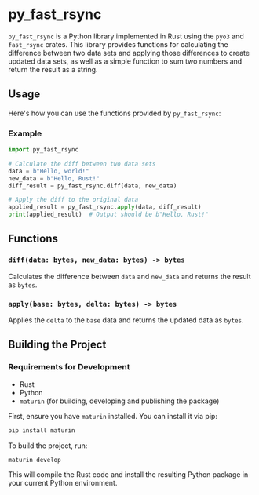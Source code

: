 # py_fast_rsync

```py_fast_rsync``` is a Python library implemented in Rust using the ```pyo3``` and ```fast_rsync``` crates. This library provides functions for calculating the difference between two data sets and applying those differences to create updated data sets, as well as a simple function to sum two numbers and return the result as a string.

## Usage

Here's how you can use the functions provided by ```py_fast_rsync```:

### Example

```python
import py_fast_rsync

# Calculate the diff between two data sets
data = b"Hello, world!"
new_data = b"Hello, Rust!"
diff_result = py_fast_rsync.diff(data, new_data)

# Apply the diff to the original data
applied_result = py_fast_rsync.apply(data, diff_result)
print(applied_result)  # Output should be b"Hello, Rust!"
```

## Functions

### ```diff(data: bytes, new_data: bytes) -> bytes```

Calculates the difference between ```data``` and ```new_data``` and returns the result as ```bytes```.

### ```apply(base: bytes, delta: bytes) -> bytes```

Applies the ```delta``` to the ```base``` data and returns the updated data as ```bytes```.


## Building the Project

### Requirements for Development

- Rust
- Python
- ```maturin``` (for building, developing and publishing the package)

First, ensure you have ```maturin``` installed. You can install it via pip:

```sh
pip install maturin
```

To build the project, run:

```sh
maturin develop
```

This will compile the Rust code and install the resulting Python package in your current Python environment.

